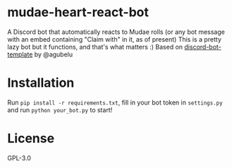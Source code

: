 

# mudae-heart-react-bot

A Discord bot that automatically reacts to Mudae rolls (or any bot message with an embed containing "Claim with" in it, as of present)
This is a pretty lazy bot but it functions, and that's what matters :)
Based on [discord-bot-template](https://github.com/agubelu/discord-bot-template) by @agubelu

# Installation
Run `pip install -r requirements.txt`, fill in your bot token in `settings.py` and run `python your_bot.py` to start!

# License
GPL-3.0